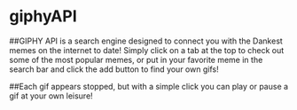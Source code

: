 # giphyAPI
##GIPHY API is a search engine designed to connect you with the Dankest memes on the internet to date! Simply click on a tab at the top to check out some of the most popular memes, or put in your favorite meme in the search bar and click the add button to find your own gifs!

##Each gif appears stopped, but with a simple click you can play or pause a gif at your own leisure!
